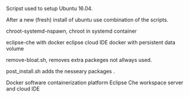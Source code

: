 Scripst  used to setup Ubuntu 16.04.

After a new (fresh) install of ubuntu use combination of the scripts.

chroot-systemd-nspawn,
chroot in systemd container

eclipse-che with docker
eclipse cloud IDE docker with persistent data volume

remove-bloat.sh, 
removes extra packeges not allways used. 

post_install.sh 
adds the nesseary packages .



Docker software containerization platform 
Eclipse Che workspace server and cloud IDE








  


